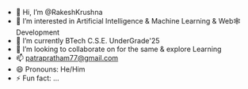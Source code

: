 - 👋 Hi, I’m @RakeshKrushna
- 👀 I’m interested in Artificial Intelligence & Machine Learning & Web🕸 Development
- 🌱 I’m currently BTech C.S.E. UnderGrade'25
- 💞️ I’m looking to collaborate on for the same & explore Learning 
- 📫 patrapratham77@gmail.com 
- 😄 Pronouns: He/Him
- ⚡ Fun fact: ...

<!---
rakeshKrushna/rakeshKrushna is a ✨ special ✨ repository because its `README.md` (this file) appears on your GitHub profile.
You can click the Preview link to take a look at your changes.
--->
